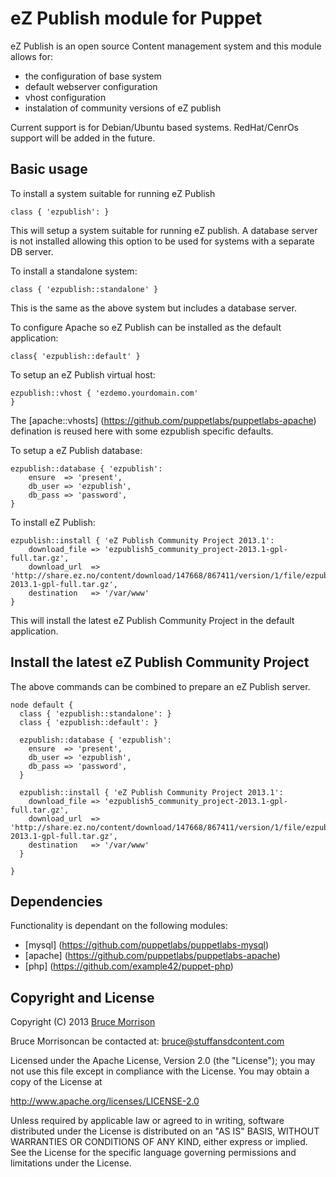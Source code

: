 eZ Publish module for Puppet
===========================
eZ Publish is an open source Content management system and this module allows
for: 
- the configuration of base system
- default webserver configuration
- vhost configuration
- instalation of community versions of eZ publish

Current support is for Debian/Ubuntu based systems.  RedHat/CenrOs support will
be added in the future.

Basic usage
-----------
To install a system suitable for running eZ Publish

    class { 'ezpublish': }

This will setup a system suitable for running eZ publish.  A database server is
not installed allowing this option to be used for systems with a separate DB
server.

To install a standalone system: 

    class { 'ezpublish::standalone' }

This is the same as the above system but includes a database server.


To configure Apache so eZ Publish can be installed as the default application: 

    class{ 'ezpublish::default' }

To setup an eZ Publish virtual host:

    ezpublish::vhost { 'ezdemo.yourdomain.com'
    }

The [apache::vhosts] (https://github.com/puppetlabs/puppetlabs-apache)
defination is reused here with some ezpublish specific defaults.

To setup a eZ Publish database:

    ezpublish::database { 'ezpublish':
        ensure  => 'present',
        db_user => 'ezpublish',
        db_pass => 'password',
    }

To install eZ Publish:

    ezpublish::install { 'eZ Publish Community Project 2013.1':
        download_file => 'ezpublish5_community_project-2013.1-gpl-full.tar.gz',
        download_url  => 'http://share.ez.no/content/download/147668/867411/version/1/file/ezpublish5_community_project-2013.1-gpl-full.tar.gz',
        destination   => '/var/www'
    }

This will install the latest eZ Publish Community Project in the default application.

Install the latest eZ Publish Community Project
-----------------------------------------------
The above commands can be combined to prepare an eZ Publish server.

    node default {
      class { 'ezpublish::standalone': }
      class { 'ezpublish::default': }

      ezpublish::database { 'ezpublish':
        ensure  => 'present',
        db_user => 'ezpublish',
        db_pass => 'password',
      }

      ezpublish::install { 'eZ Publish Community Project 2013.1':
        download_file => 'ezpublish5_community_project-2013.1-gpl-full.tar.gz',
        download_url  => 'http://share.ez.no/content/download/147668/867411/version/1/file/ezpublish5_community_project-2013.1-gpl-full.tar.gz',
        destination   => '/var/www'
      }

    }

Dependencies
------------
Functionality is dependant on the following modules:

- [mysql] (https://github.com/puppetlabs/puppetlabs-mysql)
- [apache] (https://github.com/puppetlabs/puppetlabs-apache)
- [php] (https://github.com/example42/puppet-php)

Copyright and License
---------------------

Copyright (C) 2013 [Bruce Morrison](http://www.stuffandcontent.com/)

Bruce Morrisoncan be contacted at: bruce@stuffansdcontent.com

Licensed under the Apache License, Version 2.0 (the "License");
you may not use this file except in compliance with the License.
You may obtain a copy of the License at

  http://www.apache.org/licenses/LICENSE-2.0

Unless required by applicable law or agreed to in writing, software
distributed under the License is distributed on an "AS IS" BASIS,
WITHOUT WARRANTIES OR CONDITIONS OF ANY KIND, either express or implied.
See the License for the specific language governing permissions and
limitations under the License.

